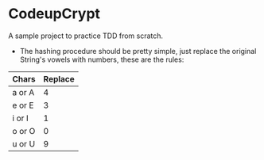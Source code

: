 # CodeupCrypt

A sample project to practice TDD from scratch.

 - The hashing procedure should be pretty simple, just replace the original String's vowels with numbers, these are the rules:

| Chars 	| Replace 	|
|----------	|---------	|
| a or A  	| 4 	|
| e or E 	| 3 	|
| i or I 	| 1 	|
| o or O 	| 0 	|
| u or U 	| 9 	|